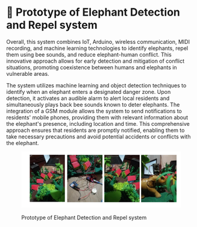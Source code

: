 # 🦣 Prototype of Elephant Detection and Repel system

Overall, this system combines IoT, Arduino, wireless communication, MIDI recording, and machine learning technologies to identify elephants, repel them using bee sounds, and reduce elephant-human conflict. This innovative approach allows for early detection and mitigation of conflict situations, promoting coexistence between humans and elephants in vulnerable areas.

The system utilizes machine learning and object detection techniques to identify when an elephant enters a designated danger zone. Upon detection, it activates an audible alarm to alert local residents and simultaneously plays back bee sounds known to deter elephants. The integration of a GSM module allows the system to send notifications to residents' mobile phones, providing them with relevant information about the elephant's presence, including location and time. This comprehensive approach ensures that residents are promptly notified, enabling them to take necessary precautions and avoid potential accidents or conflicts with the elephant.



<figure><img src="../../.gitbook/assets/Screenshot 2024-09-13 155128.png" alt=""><figcaption><p>Prototype of Elephant Detection and Repel system</p></figcaption></figure>
